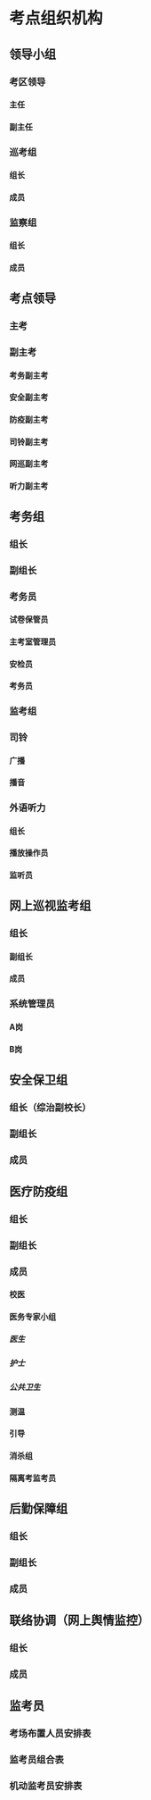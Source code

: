 # 考点组织机构

## 领导小组
### 考区领导
#### 主任
#### 副主任
#### 

### 巡考组
#### 组长
#### 成员

### 监察组
#### 组长
#### 成员

##  考点领导

### 主考

### 副主考
#### 考务副主考
#### 安全副主考
#### 防疫副主考
#### 司铃副主考
#### 网巡副主考
#### 听力副主考

## 考务组
### 组长
### 副组长
### 考务员
#### 试卷保管员
#### 主考室管理员
#### 安检员
#### 考务员
### 监考组

### 司铃
#### 广播
#### 播音

### 外语听力
#### 组长
#### 播放操作员
#### 监听员

## 网上巡视监考组
### 组长
#### 副组长
#### 成员
### 系统管理员
#### A岗
#### B岗

## 安全保卫组
### 组长（综治副校长）
### 副组长
### 成员

## 医疗防疫组
### 组长
### 副组长

### 成员
#### 校医
#### 医务专家小组
##### 医生
##### 护士
##### 公共卫生
#### 测温 
#### 引导
#### 消杀组
#### 隔离考监考员

## 后勤保障组
### 组长
### 副组长
### 成员

## 联络协调（网上舆情监控）
### 组长
### 成员

## 监考员
### 考场布置人员安排表
### 监考员组合表
### 机动监考员安排表